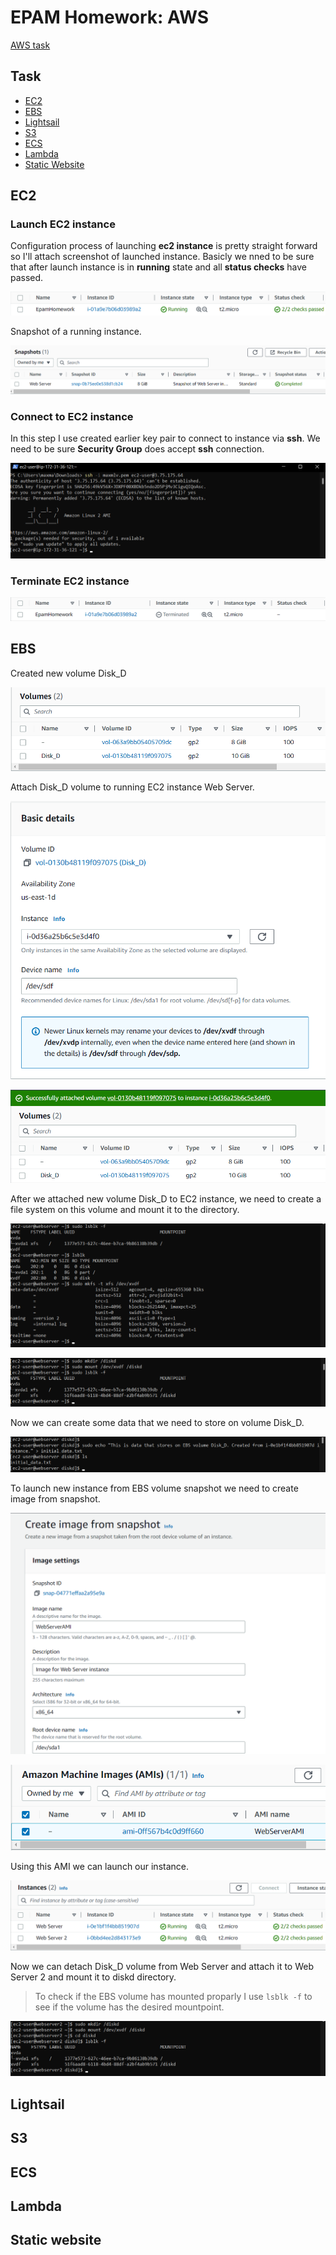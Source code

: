 # EPAM Homework: AWS

[AWS task](TaskAWS_updated_links.pdf)

## Task

- [EC2](#ec2)
- [EBS](#ebs)
- [Lightsail](#lightsail)
- [S3](#s3)
- [ECS](#ecs)
- [Lambda](#lambda)
- [Static Website](#static-website)


## EC2 <a name="ec2"></a>

### Launch EC2 instance

Configuration process of launching __ec2 instance__ is pretty straight forward so I'll attach screenshot of launched instance. Basicly we nned to be sure that after launch instance is in __running__ state and all __status checks__ have passed.

![EC2 launch](screenshots/ec2_launch.png)

Snapshot of a running instance.

![Snapshot of intance](screenshots/ec2_snapshot.png)

### Connect to EC2 instance

In this step I use created earlier key pair to connect to instance via __ssh__. We need to be sure __Security Group__ does accept __ssh__ connection.

![EC2 connect](screenshots/ec2_connect.png)

### Terminate EC2 instance

![EC2 terminate](screenshots/ec2_terminate.png)

## EBS <a name="ebs"></a>

Created new volume Disk_D

![Disk_D](screenshots/ebs_create.png)

Attach Disk_D volume to running EC2 instance Web Server.

![Disk_D attach](screenshots/ebs_attach1.png)

![Disk_D attach success](screenshots/ebs_attach2.png)

After we attached new volume Disk_D to EC2 instance, we need to create a file system on this volume and mount it to the directory.

![Disk_D create FS 1](screenshots/diskd_mount1.png)

![Disk_D create FS 2](screenshots/diskd_mount2.png)

Now we can create some data that we need to store on volume Disk_D.

![Disk_D create data](screenshots/diskd_data.png)

To launch new instance from EBS volume snapshot we need to create image from snapshot.

![Web Server AMI 1](screenshots/ec2_ami1.png)

![Web Server AMI 2](screenshots/ec2_ami2.png)

Using this AMI we can launch our instance.

![Web Server snapshot launch](screenshots/ec2_snapshot_launch.png)

Now we can detach Disk_D volume from Web Server and attach it to Web Server 2 and mount it to diskd directory.

> To check if the EBS volume has mounted proparly I use ```lsblk -f``` to see if the volume has the desired mountpoint.

![Web Server 2 mount Disk_D](screenshots/diskd_mount3.png)

## Lightsail <a name="lightsail"></a>

## S3 <a name="s3"></a>

## ECS <a name="ecs"></a>

## Lambda <a name="lambda"></a>

## Static website <a name="static_website"></a>